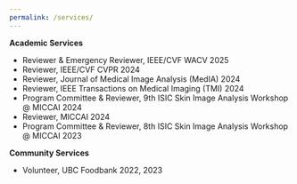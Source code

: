 ```yaml
---
permalink: /services/
---
```


**Academic Services**
- Reviewer & Emergency Reviewer, IEEE/CVF WACV 2025
- Reviewer, IEEE/CVF CVPR 2024
- Reviewer, Journal of Medical Image Analysis (MedIA) 2024
- Reviewer, IEEE Transactions on Medical Imaging (TMI) 2024
- Program Committee & Reviewer, 9th ISIC Skin Image Analysis Workshop @ MICCAI 2024
- Reviewer, MICCAI 2024
- Program Committee & Reviewer, 8th ISIC Skin Image Analysis Workshop @ MICCAI 2023

**Community Services**
- Volunteer, UBC Foodbank 2022, 2023
